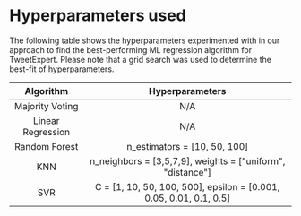 # Hyperparameters used

The following table shows the hyperparameters experimented with in our approach to find the best-performing ML regression algorithm for TweetExpert. Please note that a grid search was used to determine the best-fit of hyperparameters.

|     Algorithm     	|                           Hyperparameters                           	|
|:-----------------:	|:-------------------------------------------------------------------:	|
|  Majority Voting  	|                                 N/A                                 	|
| Linear Regression 	|                                 N/A                                 	|
|   Random Forest   	|                     n_estimators = [10, 50, 100]                    	|
|        KNN        	|     n_neighbors = [3,5,7,9],  weights = ["uniform", "distance"]     	|
|        SVR        	| C = [1, 10, 50, 100, 500],  epsilon = [0.001, 0.05, 0.01, 0.1, 0.5] 	|